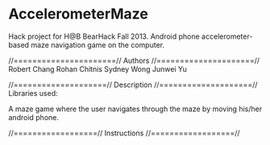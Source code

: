 AccelerometerMaze
=================

Hack project for H@B BearHack Fall 2013. Android phone accelerometer-based maze navigation game on the computer.

//======================//
   Authors
//=====================//
  Robert Chang
  Rohan Chitnis
  Sydney Wong
  Junwei Yu

//====================//
   Description
//====================//
  Libraries used: 

  A maze game where the user navigates through the maze by moving his/her android phone.

//==================//
   Instructions
//==================//
